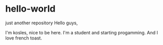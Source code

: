# hello-world
just another repository
Hello guys,

I'm kosles, nice to be here.
I'm a student and starting progamming.
And I love french toast.

